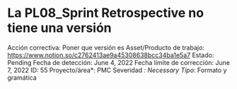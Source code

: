 # La PL08_Sprint Retrospective no tiene una versión

Acción correctiva: Poner que versión es
Asset/Producto de trabajo: https://www.notion.so/c2762413ae9a45308638bcc34ba1e5a7 
Estado: Pending
Fecha de detección: June 4, 2022
Fecha límite de corrección: June 7, 2022
ID: 55
Proyecto/área*: PMC
Severidad *: Necessary
Tipo*: Formato y gramática